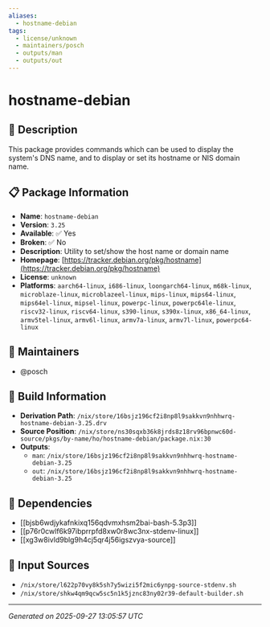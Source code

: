 ```yaml
---
aliases:
  - hostname-debian
tags:
  - license/unknown
  - maintainers/posch
  - outputs/man
  - outputs/out
---
```


# hostname-debian

## 📝 Description

This package provides commands which can be used to display the system's
DNS name, and to display or set its hostname or NIS domain name.


## 📋 Package Information

- **Name**: `hostname-debian`
- **Version**: `3.25`
- **Available**: ✅ Yes
- **Broken**: ✅ No
- **Description**: Utility to set/show the host name or domain name
- **Homepage**: [https://tracker.debian.org/pkg/hostname](https://tracker.debian.org/pkg/hostname)
- **License**: `unknown`
- **Platforms**: `aarch64-linux`, `i686-linux`, `loongarch64-linux`, `m68k-linux`, `microblaze-linux`, `microblazeel-linux`, `mips-linux`, `mips64-linux`, `mips64el-linux`, `mipsel-linux`, `powerpc-linux`, `powerpc64le-linux`, `riscv32-linux`, `riscv64-linux`, `s390-linux`, `s390x-linux`, `x86_64-linux`, `armv5tel-linux`, `armv6l-linux`, `armv7a-linux`, `armv7l-linux`, `powerpc64-linux`
## 👥 Maintainers

- @posch


## 🔧 Build Information

- **Derivation Path**: `/nix/store/16bsjz196cf2i8np8l9sakkvn9nhhwrq-hostname-debian-3.25.drv`
- **Source Position**: `/nix/store/ns30sqxb36k8jrds8z18rv96bpnwc60d-source/pkgs/by-name/ho/hostname-debian/package.nix:30`
- **Outputs**:
  - `man`:  `/nix/store/16bsjz196cf2i8np8l9sakkvn9nhhwrq-hostname-debian-3.25`
  - `out`:  `/nix/store/16bsjz196cf2i8np8l9sakkvn9nhhwrq-hostname-debian-3.25`

## 🔗 Dependencies

- [[bjsb6wdjykafnkixq156qdvmxhsm2bai-bash-5.3p3]]
- [[p76r0cwlf6k97ibprrpfd8xw0r8wc3nx-stdenv-linux]]
- [[xg3w8ivld9blg9h4cj5qr4j56igszvya-source]]

## 📁 Input Sources

- `/nix/store/l622p70vy8k5sh7y5wizi5f2mic6ynpg-source-stdenv.sh`
- `/nix/store/shkw4qm9qcw5sc5n1k5jznc83ny02r39-default-builder.sh`

---
*Generated on 2025-09-27 13:05:57 UTC*
